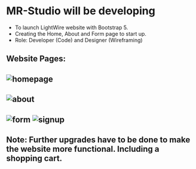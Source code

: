 # MR-Studio will be developing
- To launch LightWire website with Bootstrap 5.
- Creating the Home, About and Form page to start up.
- Role: Developer (Code) and Designer (Wireframing)

Website Pages:
-

![homepage](https://github.com/user-attachments/assets/af347d6c-de7c-4b99-b3cb-3f06f89dc3e6)
-
![about](https://github.com/user-attachments/assets/4ab88fe0-0bf2-471a-8f73-3bcfa814ab80)
-
![form](https://github.com/user-attachments/assets/45938e9e-1f02-45d1-aa82-ea53b2492e1a)
![signup](https://github.com/user-attachments/assets/7fbba007-2e08-4c94-912a-0fc2b507b5f8)
-



Note: Further upgrades have to be done to make the website more functional.
Including a shopping cart.
-
